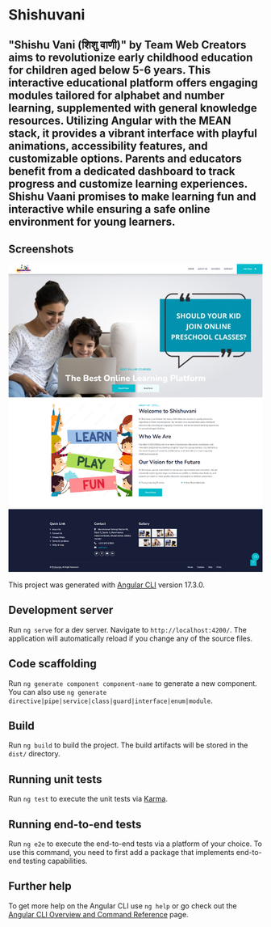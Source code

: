 # Shishuvani
## "Shishu Vani (शिशु वाणी)" by Team Web Creators aims to revolutionize early childhood education for children aged below 5-6 years. This interactive educational platform offers engaging modules tailored for alphabet and number learning, supplemented with general knowledge resources. Utilizing Angular with the MEAN stack, it provides a vibrant interface with playful animations, accessibility features, and customizable options. Parents and educators benefit from a dedicated dashboard to track progress and customize learning experiences. Shishu Vaani promises to make learning fun and interactive while ensuring a safe online environment for young learners.

## Screenshots
![Index page](src/assets/img/index_page.png)


This project was generated with [Angular CLI](https://github.com/angular/angular-cli) version 17.3.0.

## Development server

Run `ng serve` for a dev server. Navigate to `http://localhost:4200/`. The application will automatically reload if you change any of the source files.

## Code scaffolding

Run `ng generate component component-name` to generate a new component. You can also use `ng generate directive|pipe|service|class|guard|interface|enum|module`.

## Build

Run `ng build` to build the project. The build artifacts will be stored in the `dist/` directory.

## Running unit tests

Run `ng test` to execute the unit tests via [Karma](https://karma-runner.github.io).

## Running end-to-end tests

Run `ng e2e` to execute the end-to-end tests via a platform of your choice. To use this command, you need to first add a package that implements end-to-end testing capabilities.

## Further help

To get more help on the Angular CLI use `ng help` or go check out the [Angular CLI Overview and Command Reference](https://angular.io/cli) page.
